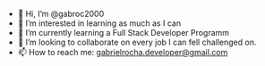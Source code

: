- 👋 Hi, I’m @gabroc2000
- 👀 I’m interested in learning as much as I can
- 🌱 I’m currently learning a Full Stack Developer Programm
- 💞️ I’m looking to collaborate on every job I can fell challenged on. 
- 📫 How to reach me: gabrielrocha.developer@gmail.com

<!---
gabroc2000/gabroc2000 is a ✨ special ✨ repository because its `README.md` (this file) appears on your GitHub profile.
You can click the Preview link to take a look at your changes.
--->
